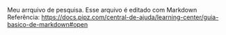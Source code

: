 Meu arrquivo de pesquisa.
Esse arquivo é editado com Markdown
Referência: https://docs.pipz.com/central-de-ajuda/learning-center/guia-basico-de-markdown#open
